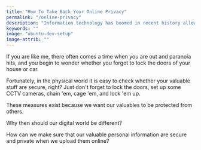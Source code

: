 ```yaml
---
title: "How To Take Back Your Online Privacy"
permalink: "/online-privacy"
description: "Information technology has boomed in recent history allowing humans interact and conduct businesses online, but what does this mean for our privacy?"
keywords: ""
image: "ubuntu-dev-setup"
image-attrib: ""
---
```


<span class="first-letter">I</span>f you are like me, there often comes a time when you are out and paranoia hits, and you begin to wonder whether you forgot to lock the doors of your house or car. <!--more-->

Fortunately, in the physical world it is easy to check whether your valuable stuff are secure, right? Just don't forget to lock the doors, set up some CCTV cameras, chain 'em, cage 'em, and lock 'em up.

These measures exist because we want our valuables to be protected from others.

Why then should our digital world be different?

How can we make sure that our valuable personal information are secure and private when we upload them online?


<!-- 

And in the physical world, privacy is something that we demand for automatically... can you imagine trying on some pants in the Department Store without privacy?

Here, in the Philippines, where I live, there is a proposal to implement a National ID system that aims to centralize all digital information of citizens.

-->
